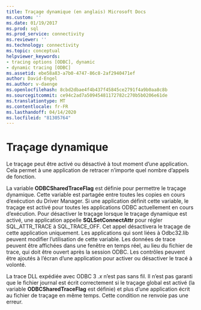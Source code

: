 ```yaml
---
title: Traçage dynamique (en anglais) Microsoft Docs
ms.custom: ''
ms.date: 01/19/2017
ms.prod: sql
ms.prod_service: connectivity
ms.reviewer: ''
ms.technology: connectivity
ms.topic: conceptual
helpviewer_keywords:
- tracing options [ODBC], dynamic
- dynamic tracing [ODBC]
ms.assetid: ebe58a83-a7b0-4747-86c8-2af2940471ef
author: David-Engel
ms.author: v-daenge
ms.openlocfilehash: 8cbd2dbae4f4b437f45845ce2791f4a9b0aa8c8b
ms.sourcegitcommit: ce94c2ad7a50945481172782c270b5b0206e61de
ms.translationtype: MT
ms.contentlocale: fr-FR
ms.lasthandoff: 04/14/2020
ms.locfileid: "81305764"
---
```

# <a name="dynamic-tracing"></a>Traçage dynamique
Le traçage peut être activé ou désactivé à tout moment d’une application. Cela permet à une application de retracer n’importe quel nombre d’appels de fonction.  
  
 La variable **ODBCSharedTraceFlag** est définie pour permettre le traçage dynamique. Cette variable est partagée entre toutes les copies en cours d’exécution du Driver Manager. Si une application définit cette variable, le traçage est activé pour toutes les applications ODBC actuellement en cours d’exécution. Pour désactiver le traçage lorsque le traçage dynamique est activé, une application appelle **SQLSetConnectAttr** pour régler SQL_ATTR_TRACE à SQL_TRACE_OFF. Cet appel désactivera le traçage de cette application uniquement. Les applications qui sont liées à Odbc32.lib peuvent modifier l’utilisation de cette variable. Les données de trace peuvent être affichées dans une fenêtre en temps réel, au lieu du fichier de trace, qui doit être ouvert après la session ODBC. Les contrôles peuvent être ajoutés à l’écran d’une application pour activer ou désactiver le tracé à volonté.  
  
 La trace DLL expédiée avec ODBC 3 *.x* n’est pas sans fil. Il n’est pas garanti que le fichier journal est écrit correctement si le traçage global est activé (la variable **ODBCSharedTraceFlag** est définie) et plus d’une application écrit au fichier de traçage en même temps. Cette condition ne renvoie pas une erreur.
